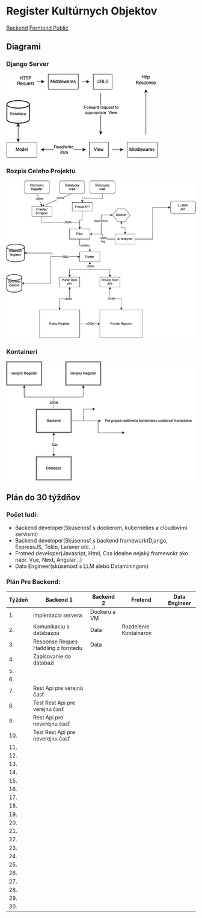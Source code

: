 # Register Kultúrnych Objektov

[Backend](https://github.com/nabrezie/backend)
[Forntend Public](https://github.com/nabrezie/verejny-register)

## Diagrami
### Django Server
![Server](https://github.com/nabrezie/.github/blob/main/profile/Server.png)

### Rozpis Celeho Projektu
![Projekt](https://github.com/nabrezie/.github/blob/main/profile/Full%20System.png)

### Kontaineri
![Kontaineri](https://github.com/nabrezie/.github/blob/main/profile/Containers.png)

## Plán do 30 týždňov
### Počet ludí:
- Backend developer(Skúsenosť s dockerom, kuberneties a cloudovími servismi)
- Backend developer(Skúsenosť s backend framework(Django, ExpressJS, Tokio, Laraver etc...)
- Frotned developer(Javasript, Html, Css idealne nejaký framewokr ako napr. Vue, Next, Angular...)
- Data Engineer(skúsenosť s LLM alebo Dataminingom)

### Plán Pre Backend:
| Týždeň| Backend 1 | Backend 2 | Frotend | Data Engineer |
|-------|--------------------------------------|----------| ---------- | ----------
| 1.    | Implentacia servera                  | Dockeru a VM    |
| 2.    | Komunikaciu s databazou| Data        | Rozdelenie Kontainerov 
| 3.    | Response Reques Haddling z forntedu  | Data     |
| 4.    | Zapisovanie do databazi              |
| 5.    |        |
| 6.    |     |
| 7.    | Rest Api pre verejnú časť            |
| 8.    | Test Rest Api pre verejnú časť       |
| 9.    | Rest Api pre neverejnu časť   
| 10.   | Test Rest Api pre neverejnu časť 
| 11.   |
| 12.   |
| 13.   |
| 14.   |
| 15.   |
| 16.   |
| 17.   |
| 18.   |
| 19.   |
| 20.   |
| 21.   |
| 22.   |
| 23.   |
| 24.   |
| 25.   |
| 26.   |
| 27.   |
| 28.   |
| 29.   |
| 30.   |
